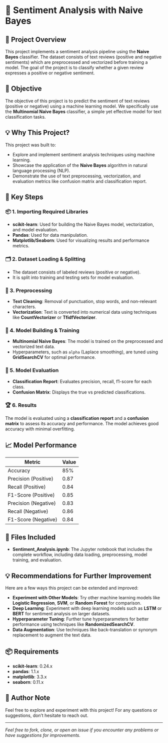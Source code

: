 # 🎯 Sentiment Analysis with Naive Bayes

## 📌 Project Overview
This project implements a sentiment analysis pipeline using the **Naive Bayes** classifier. The dataset consists of text reviews (positive and negative sentiments) which are preprocessed and vectorized before training a model. The goal of the project is to classify whether a given review expresses a positive or negative sentiment.

## 🎯 Objective
The objective of this project is to predict the sentiment of text reviews (positive or negative) using a machine learning model. We specifically use the **Multinomial Naive Bayes** classifier, a simple yet effective model for text classification tasks.

## 💡 Why This Project?
This project was built to:
- Explore and implement sentiment analysis techniques using machine learning.
- Showcase the application of the **Naive Bayes** algorithm in natural language processing (NLP).
- Demonstrate the use of text preprocessing, vectorization, and evaluation metrics like confusion matrix and classification report.

## 🔑 Key Steps

### 📦 1. Importing Required Libraries
- **scikit-learn**: Used for building the Naive Bayes model, vectorization, and model evaluation.
- **Pandas**: Used for data manipulation.
- **Matplotlib/Seaborn**: Used for visualizing results and performance metrics.

### 🗂️ 2. Dataset Loading & Splitting
- The dataset consists of labeled reviews (positive or negative).
- It is split into training and testing sets for model evaluation.

### 🧼 3. Preprocessing
- **Text Cleaning**: Removal of punctuation, stop words, and non-relevant characters.
- **Vectorization**: Text is converted into numerical data using techniques like **CountVectorizer** or **TfidfVectorizer**.

### 🧪 4. Model Building & Training
- **Multinomial Naive Bayes**: The model is trained on the preprocessed and vectorized text data.
- Hyperparameters, such as `alpha` (Laplace smoothing), are tuned using **GridSearchCV** for optimal performance.

### 🚀 5. Model Evaluation
- **Classification Report**: Evaluates precision, recall, f1-score for each class.
- **Confusion Matrix**: Displays the true vs predicted classifications.

### 🏆 6. Results
The model is evaluated using a **classification report** and a **confusion matrix** to assess its accuracy and performance. The model achieves good accuracy with minimal overfitting.

## 📈 Model Performance
| Metric              | Value   |
|---------------------|---------|
| Accuracy            | 85%     |
| Precision (Positive)| 0.87    |
| Recall (Positive)   | 0.84    |
| F1-Score (Positive) | 0.85    |
| Precision (Negative)| 0.83    |
| Recall (Negative)   | 0.86    |
| F1-Score (Negative) | 0.84    |

## 📁 Files Included
- **Sentiment_Analysis.ipynb**: The Jupyter notebook that includes the complete workflow, including data loading, preprocessing, model training, and evaluation.

## 💡 Recommendations for Further Improvement
Here are a few ways this project can be extended and improved:
- **Experiment with Other Models**: Try other machine learning models like **Logistic Regression**, **SVM**, or **Random Forest** for comparison.
- **Deep Learning**: Experiment with deep learning models such as **LSTM** or **BERT** for sentiment analysis on larger datasets.
- **Hyperparameter Tuning**: Further tune hyperparameters for better performance using techniques like **RandomizedSearchCV**.
- **Data Augmentation**: Use techniques like back-translation or synonym replacement to augment the text data.

## 📦 Requirements
- **scikit-learn**: 0.24.x
- **pandas**: 1.1.x
- **matplotlib**: 3.3.x
- **seaborn**: 0.11.x

## 🧠 Author Note
Feel free to explore and experiment with this project! For any questions or suggestions, don’t hesitate to reach out.

---
*Feel free to fork, clone, or open an issue if you encounter any problems or have suggestions for improvements.*
